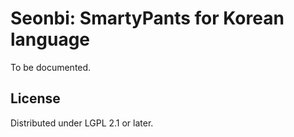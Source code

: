 Seonbi: SmartyPants for Korean language
=======================================

To be documented.


License
-------

Distributed under LGPL 2.1 or later.
